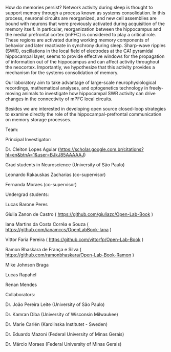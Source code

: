 How do memories persist? Network activity during sleep is thought to support memory through a process known as systems consolidation. In this process, neuronal circuits are reorganized, and new cell assemblies are bound with neurons that were previously activated during acquisition of the memory itself. In particular, reorganization between the hippocampus and the medial prefrontal cortex (mPFC) is considered to play a critical role. These regions are activated during working memory components of behavior and later reactivate in synchrony during sleep. Sharp-wave ripples (SWR), oscillations in the local field of electrodes at the CA1 pyramidal hippocampal layer, seems to provide effective windows for the propagation of information out of the hippocampus and can affect activity throughout the neocortex. Importantly, we hypothesize that this activity provides a mechanism for the systems consolidation of memory. 

Our laboratory aim to take advantage of large-scale neurophysiological recordings, mathematical analyses, and optogenetics technology in freely-moving animals to investigate how hippocampal SWR activity can drive changes in the connectivity of mPFC local circuits. 

Besides we are interested in developing open source closed-loop strategies to examine directly the role of the hippocampal-prefrontal communication on memory storage processes. 

Team:

Principal Investigator: 

Dr. Cleiton Lopes Aguiar 
(https://scholar.google.com.br/citations?hl=en&btnA=1&user=BJkJ85AAAAAJ)


Grad students in Neuroscience (University of São Paulo)

Leonardo Rakauskas Zacharias (co-supervisor)  

Fernanda Moraes (co-supervisor)  


Undergrad students:

Lucas Barone Peres

Giulia Zanon de Castro ( https://github.com/giuliazc/Open-Lab-Book )

Iana Martins da Costa Corrêa e Souza ( https://github.com/ianamccs/OpenLabBook-Iana )

Vittor Faria Pereira ( https://github.com/vittorfp/Open-Lab-Book )

Ramon Bhaskara de França e Silva ( https://github.com/ramonbhaskara/Open-Lab-Book-Ramon )

Mike Johnson Braga 

Lucas Rapahel

Renan Mendes


Collaborators:

Dr. João Pereira Leite (University of São Paulo)

Dr. Kamran Diba (University of Wisconsin Milwaukee)

Dr. Marie Carlén (Karolinska Institutet - Sweden)

Dr. Eduardo Mazoni (Federal University of Minas Gerais)

Dr. Márcio Moraes (Federal University of Minas Gerais)




 
